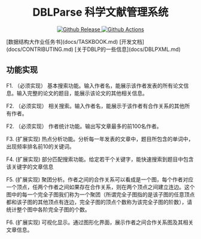 <h1 align="center">DBLParse 科学文献管理系统</h1>
<p align="center">
  <a href="https://github.com/tootal/DBLParse/releases">
    <img alt="Github Release" src="https://img.shields.io/github/release/tootal/DBLParse.svg" target="_blank" />
  </a>
  <a href="https://github.com/tootal/DBLParse/actions">
    <img alt="Github Actions" src="https://github.com/tootal/DBLParse/workflows/Windows/badge.svg?branch=master" target="_blank" />
  </a>
</p>
[数据结构大作业任务书](docs/TASKBOOK.md)  
[开发文档](docs/CONTRIBUTING.md)  
[关于DBLP的一些信息](docs/DBLPXML.md)  

## 功能实现

F1. （必须实现） 基本搜索功能。输入作者名，能展示该作者发表的所有论文信息。输入完整的论文的题目，能展示该论文的其他相关信息。

F2. （必须实现） 相关搜索。输入作者名，能展示于该作者有合作关系的其他所有作者。

F2. （必须实现） 作者统计功能。输出写文章最多的前100名作者。

F3. (扩展实现) 热点分析功能。分析每一年发表的文章中，题目所包含的单词中，出现频率排名前10的关键词。

F4. (扩展实现) 部分匹配搜索功能。给定若干个关键字，能快速搜索到题目中包含该关键字的文章信息

F5. (扩展实现) 聚团分析。作者之间的合作关系可以看成是一个图，每个作者对应一个顶点，任两个作者之间如果存在合作关系，则在两个顶点之间建立连边。这个图中的每一个完全子图我们称为一个聚团（所谓完全子图指的是该子图的任意顶点都和该子图的其他顶点有连边，完全子图的顶点个数称为该完全子图的阶数），请统计整个图中各阶完全子图的个数。

F6. (扩展实现) 可视化显示。通过图形化界面，展示作者之间合作关系图及其相关文章信息。
